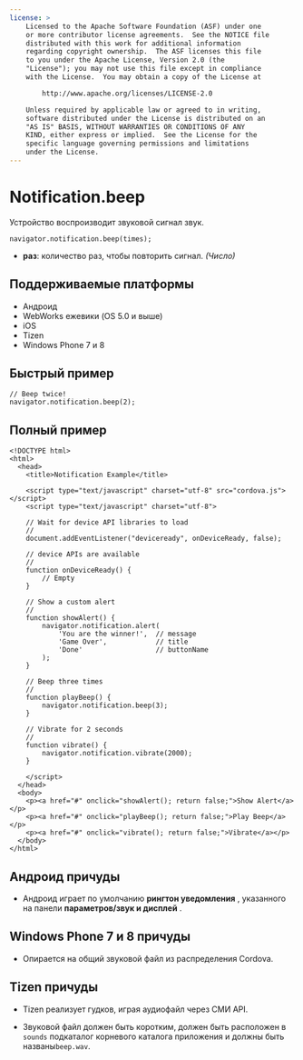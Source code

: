 ```yaml
---
license: >
    Licensed to the Apache Software Foundation (ASF) under one
    or more contributor license agreements.  See the NOTICE file
    distributed with this work for additional information
    regarding copyright ownership.  The ASF licenses this file
    to you under the Apache License, Version 2.0 (the
    "License"); you may not use this file except in compliance
    with the License.  You may obtain a copy of the License at

        http://www.apache.org/licenses/LICENSE-2.0

    Unless required by applicable law or agreed to in writing,
    software distributed under the License is distributed on an
    "AS IS" BASIS, WITHOUT WARRANTIES OR CONDITIONS OF ANY
    KIND, either express or implied.  See the License for the
    specific language governing permissions and limitations
    under the License.
---
```


# Notification.beep

Устройство воспроизводит звуковой сигнал звук.

    navigator.notification.beep(times);
    

*   **раз**: количество раз, чтобы повторить сигнал. *(Число)*

## Поддерживаемые платформы

*   Андроид
*   WebWorks ежевики (OS 5.0 и выше)
*   iOS
*   Tizen
*   Windows Phone 7 и 8

## Быстрый пример

    // Beep twice!
    navigator.notification.beep(2);
    

## Полный пример

    <!DOCTYPE html>
    <html>
      <head>
        <title>Notification Example</title>
    
        <script type="text/javascript" charset="utf-8" src="cordova.js"></script>
        <script type="text/javascript" charset="utf-8">
    
        // Wait for device API libraries to load
        //
        document.addEventListener("deviceready", onDeviceReady, false);
    
        // device APIs are available
        //
        function onDeviceReady() {
            // Empty
        }
    
        // Show a custom alert
        //
        function showAlert() {
            navigator.notification.alert(
                'You are the winner!',  // message
                'Game Over',            // title
                'Done'                  // buttonName
            );
        }
    
        // Beep three times
        //
        function playBeep() {
            navigator.notification.beep(3);
        }
    
        // Vibrate for 2 seconds
        //
        function vibrate() {
            navigator.notification.vibrate(2000);
        }
    
        </script>
      </head>
      <body>
        <p><a href="#" onclick="showAlert(); return false;">Show Alert</a></p>
        <p><a href="#" onclick="playBeep(); return false;">Play Beep</a></p>
        <p><a href="#" onclick="vibrate(); return false;">Vibrate</a></p>
      </body>
    </html>
    

## Андроид причуды

*   Андроид играет по умолчанию **рингтон уведомления** , указанного на панели **параметров/звук и дисплей** .

## Windows Phone 7 и 8 причуды

*   Опирается на общий звуковой файл из распределения Cordova.

## Tizen причуды

*   Tizen реализует гудков, играя аудиофайл через СМИ API.

*   Звуковой файл должен быть коротким, должен быть расположен в `sounds` подкаталог корневого каталога приложения и должны быть названы`beep.wav`.